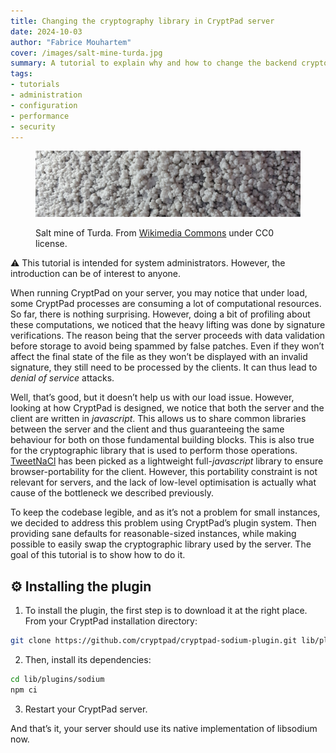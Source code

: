 ```yaml
---
title: Changing the cryptography library in CryptPad server
date: 2024-10-03
author: "Fabrice Mouhartem"
cover: /images/salt-mine-turda.jpg
summary: A tutorial to explain why and how to change the backend cryptography library on your cryptpad server
tags:
- tutorials
- administration
- configuration
- performance
- security
---
```


<figure>

![Cover image: Salt mine of Turda, Romania. ](/images/salt-mine-turda.jpg "Salt mine of Turda")
<figcaption>
Salt mine of Turda. From <a href="https://commons.wikimedia.org/wiki/File:Roumanie_Mine_de_sel_de_Turda_2019_5.jpg">Wikimedia Commons</a>
under CC0 license.
</figcaption>
</figure>

⚠️ This tutorial is intended for system administrators. However, the introduction
can be of interest to anyone.

When running CryptPad on your server, you may notice that under load, some
CryptPad processes are consuming a lot of computational resources. So far, there
is nothing surprising. However, doing a bit of profiling about these
computations, we noticed that the heavy lifting was done by signature
verifications. The reason being that the server proceeds with data validation
before storage to avoid being spammed by false patches. Even if they won’t
affect the final state of the file as they won’t be displayed with an invalid
signature, they still need to be processed by the clients. It can thus lead to
_denial of service_ attacks.

Well, that’s good, but it doesn’t help us with our load issue.
However, looking at how CryptPad is designed, we notice that both the server and
the client are written in _javascript_.
This allows us to share common libraries between the server and the client and
thus guaranteeing the same behaviour for both on those fundamental building
blocks.
This is also true for the cryptographic library that is used to perform those
operations.
[TweetNaCl](https://github.com/dchest/tweetnacl-js) has been picked as a
lightweight full-_javascript_ library to ensure browser-portability for the
client.
However, this portability constraint is not relevant for servers, and the
lack of low-level optimisation is actually what cause of the bottleneck we
described previously.

To keep the codebase legible, and as it’s not a problem for small instances, we
decided to address this problem using CryptPad’s plugin system. Then providing
sane defaults for reasonable-sized instances, while making possible to easily
swap the cryptographic library used by the server. The goal of this tutorial is
to show how to do it.

## ⚙️ Installing the plugin

1. To install the plugin, the first step is to download it at the right place. From your CryptPad installation directory:

```bash
git clone https://github.com/cryptpad/cryptpad-sodium-plugin.git lib/plugins/sodium
```

2. Then, install its dependencies:


```bash
cd lib/plugins/sodium
npm ci
```

3. Restart your CryptPad server.

And that’s it, your server should use its native implementation of libsodium now.
